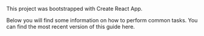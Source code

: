 This project was bootstrapped with Create React App.

Below you will find some information on how to perform common tasks.
You can find the most recent version of this guide here.
